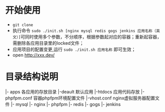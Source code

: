 # 开始使用

* `git clone`
* 执行命令 `sudo ./init.sh [nginx mysql redis gogs jenkins 应用名称（英文）]`可同时使用多个参数，不分顺序，根据参数起对应的容器；重新起容器，需删除各应用目录里的locked文件；
* 应用项目的配置变更,运行 `sudo ./init.sh 应用名称` 即可生效；
* open http://xxx.dev/

# 目录结构说明
|- apps 各应用的存放目录
  |-deault 默认应用
    |-htdocs 应用代码存放
    |-phpfpm.conf 容器phpfpm环境配置文件
    |-vhost.conf  nginx虚拟服务器配置文件
|- mysql
|- nginx 
|- phpfpm
|- redis
|- gogs
|- jenkins